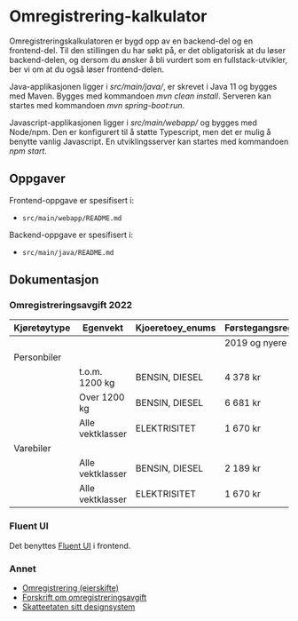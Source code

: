 # Omregistrering-kalkulator

Omregistreringskalkulatoren er bygd opp av en backend-del og en frontend-del.
Til den stillingen du har søkt på, er det obligatorisk at du løser backend-delen, og dersom du ønsker å bli vurdert som
en fullstack-utvikler, ber vi om at du også løser frontend-delen.

Java-applikasjonen ligger i *src/main/java/*, er skrevet i Java 11 og bygges med Maven.
Bygges med kommandoen *mvn clean install*.
Serveren kan startes med kommandoen *mvn spring-boot:run*.

Javascript-applikasjonen ligger i *src/main/webapp/* og bygges med Node/npm.
Den er konfigurert til å støtte Typescript, men det er mulig å benytte vanlig Javascript.
En utviklingsserver kan startes med kommandoen *npm start*.

## Oppgaver

Frontend-oppgave er spesifisert i:

- `src/main/webapp/README.md`

Backend-oppgave er spesifisert i:

- `src/main/java/README.md`

## Dokumentasjon

### Omregistreringsavgift 2022

| Kjøretøytype | Egenvekt         | Kjoeretoey_enums      | Førstegangsregistreringsår | Registreringsår | Registreringsår |
|--------------|------------------|----------------|----------------------------|-----------------|-----------------|
|              |                  |                | 2019 og nyere              | 2011 - 2018     | 2010 og eldre   |
| Personbiler  |                  |                |                            |                 |                 |
|              | t.o.m. 1200 kg   | BENSIN, DIESEL | 4 378 kr                   | 2 880 kr        | 1 729 kr        |
|              | Over 1200 kg     | BENSIN, DIESEL | 6 681 kr                   | 4 034 kr        | 1 729 kr        |
|              | Alle vektklasser | ELEKTRISITET   | 1 670 kr                   | 1 009 kr        | 432 kr          | 
| Varebiler    |                  |                |                            |                 |                 |
|              | Alle vektklasser | BENSIN, DIESEL | 2 189 kr                   | 1 383 kr        | 1 154 kr        |
|              | Alle vektklasser | ELEKTRISITET   | 1 670 kr                   | 1 009 kr        | 432 kr          | 

### Fluent UI

Det benyttes [Fluent UI](https://developer.microsoft.com/en-us/fluentui#/get-started) i frontend.

### Annet

- [Omregistrering (eierskifte)](https://www.skatteetaten.no/person/avgifter/bil/eierskifte/)
- [Forskrift om omregistreringsavgift](https://lovdata.no/dokument/SF/forskrift/1986-07-02-1430)
- [Skatteetaten sitt designsystem](https://skatteetaten.github.io/frontend-components/
  )
